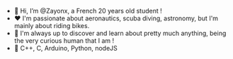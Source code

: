 - 👋 Hi, I’m @Zayonx, a French 20 years old student !
- ❤️ I'm passionate about aeronautics, scuba diving, astronomy, but I'm mainly about riding bikes.
- 👀 I'm always up to discover and learn about pretty much anything, being the very curious human that I am !
- 🌱 C++, C, Arduino, Python, nodeJS
